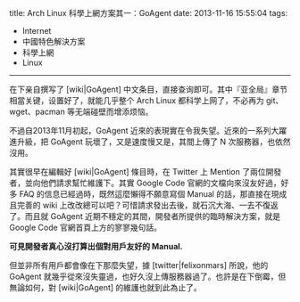 title: Arch Linux 科學上網方案其一：GoAgent
date: 2013-11-16 15:55:04
tags:
- Internet
- 中國特色解決方案
- 科學上網
- Linux
---
在下亲自撰写了 [wiki|GoAgent] 中文条目，直接查询即可。其中『亚全局』章节相當关键，设置好了，就能几乎整个 Arch Linux 都科学上网了，不必再为 git、wget、pacman 等无端碰壁而增添烦恼。

不過自2013年11月初起，GoAgent 近來的表現實在令我失望。近來的一系列大躍進升級，把 GoAgent 玩壞了，又是速度慢又是，其間上傳了 N 次服務器，也依然沒用。

其實很早在編輯好 [wiki|GoAgent] 條目時，在 Twitter 上 Mention 了兩位開發者，並向他們請求幫忙維護下。其實 Google Code 官網的文檔向來沒友好過，好多 FAQ 的信息已經過時，既然這麼懶得不願意寫個 Manual 的話，那直接在現成且完善的 wiki 上改改總可以吧？可惜請求發出去後，就石沉大海、一去不復返了。而且就 GoAgent 近期不穩定的其間，開發者所提供的臨時解決方案，就是 Google Code 官網首頁上方的寥寥幾句話。

**可見開發者真心沒打算出個對用戶友好的 Manual.**

但並非所有用戶都會像在下那麼失望，據 [twitter|felixonmars] 所說，他的 GoAgent 就幾乎從來沒失靈過，也好久沒上傳服務器過了。也許是在下倒霉，但無論如何，對 [wiki|GoAgent] 的維護也就到此為止了。
